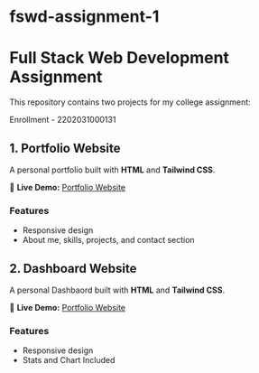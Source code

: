 # fswd-assignment-1
# Full Stack Web Development Assignment

This repository contains two projects for my college assignment:

Enrollment - 2202031000131


## 1. Portfolio Website  
A personal portfolio built with **HTML** and **Tailwind CSS**.  

🔗 **Live Demo:** [Portfolio Website](https://bhoomirajput.github.io/fswd-assignment-1/portfolio/)  

### Features  
- Responsive design  
- About me, skills, projects, and contact section 

## 2. Dashboard Website  
A personal Dashbaord built with **HTML** and **Tailwind CSS**.  

🔗 **Live Demo:** [Portfolio Website](https://bhoomirajput.github.io/fswd-assignment-1/dashboard/)  

### Features  
- Responsive design  
- Stats and Chart Included



